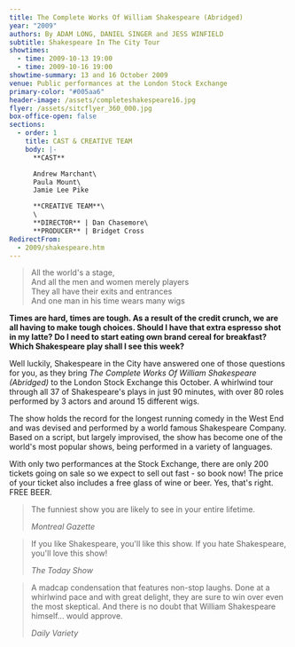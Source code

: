 ```yaml
---
title: The Complete Works Of William Shakespeare (Abridged)
year: "2009"
authors: By ADAM LONG, DANIEL SINGER and JESS WINFIELD
subtitle: Shakespeare In The City Tour
showtimes:
  - time: 2009-10-13 19:00
  - time: 2009-10-16 19:00
showtime-summary: 13 and 16 October 2009
venue: Public performances at the London Stock Exchange
primary-color: "#005aa6"
header-image: /assets/completeshakespeare16.jpg
flyer: /assets/sitcflyer_360_000.jpg
box-office-open: false
sections:
  - order: 1
    title: CAST & CREATIVE TEAM
    body: |-
      **CAST**

      Andrew Marchant\
      Paula Mount\
      Jamie Lee Pike

      **CREATIVE TEAM**\
      \
      **DIRECTOR** | Dan Chasemore\
      **PRODUCER** | Bridget Cross
RedirectFrom:
  - 2009/shakespeare.htm
---
```

> All the world's a stage,\
> And all the men and women merely players\
> They all have their exits and entrances\
> And one man in his time wears many wigs

**Times are hard, times are tough. As a result of the credit crunch, we are all having to make tough choices. Should I have that extra espresso shot in my latte? Do I need to start eating own brand cereal for breakfast? Which Shakespeare play shall I see this week?**

Well luckily, Shakespeare in the City have answered one of those questions for you, as they bring *The Complete Works Of William Shakespeare (Abridged)* to the London Stock Exchange this October. A whirlwind tour through all 37 of Shakespeare's plays in just 90 minutes, with over 80 roles performed by 3 actors and around 15 different wigs.

The show holds the record for the longest running comedy in the West End and was devised and performed by a world famous Shakespeare Company. Based on a script, but largely improvised, the show has become one of the world's most popular shows, being performed in a variety of languages.

With only two performances at the Stock Exchange, there are only 200 tickets going on sale so we expect to sell out fast - so book now! The price of your ticket also includes a free glass of wine or beer. Yes, that's right. FREE BEER.

>The funniest show you are likely to see in your entire lifetime.
><footer><cite>Montreal Gazette</cite></footer>



>If you like Shakespeare, you'll like this show. If you hate Shakespeare, you'll love this show!
><footer><cite>The Today Show</cite></footer>

>A madcap condensation that features non-stop laughs. Done at a whirlwind pace and with great delight, they are sure to win over even the most skeptical. And there is no doubt that William Shakespeare himself... would approve.
><footer><cite>Daily Variety</cite></footer>